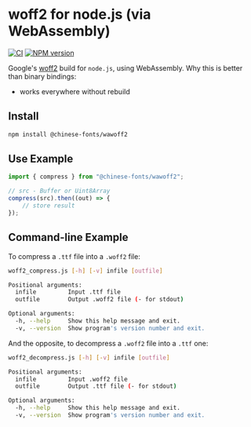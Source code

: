 # woff2 for node.js (via WebAssembly)

[![CI](https://github.com/fontello/wawoff2/actions/workflows/ci.yml/badge.svg)](https://github.com/fontello/wawoff2/actions/workflows/ci.yml)
[![NPM version](https://img.shields.io/npm/v/wawoff2.svg?style=flat)](https://www.npmjs.org/package/wawoff2)

Google's [woff2](https://github.com/google/woff2) build for `node.js`, using
WebAssembly. Why this is better than binary bindings:

-   works everywhere without rebuild

## Install

```sh
npm install @chinese-fonts/wawoff2
```

## Use Example

```js
import { compress } from "@chinese-fonts/wawoff2";

// src - Buffer or Uint8Array
compress(src).then((out) => {
    // store result
});
```

## Command-line Example

To compress a `.ttf` file into a `.woff2` file:

```bash
woff2_compress.js [-h] [-v] infile [outfile]

Positional arguments:
  infile         Input .ttf file
  outfile        Output .woff2 file (- for stdout)

Optional arguments:
  -h, --help     Show this help message and exit.
  -v, --version  Show program's version number and exit.
```

And the opposite, to decompress a `.woff2` file into a `.ttf` one:

```bash
woff2_decompress.js [-h] [-v] infile [outfile]

Positional arguments:
  infile         Input .woff2 file
  outfile        Output .ttf file (- for stdout)

Optional arguments:
  -h, --help     Show this help message and exit.
  -v, --version  Show program's version number and exit.
```
